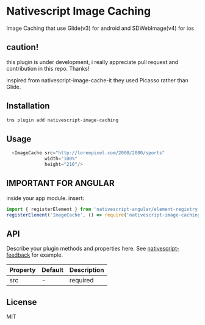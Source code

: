 # Nativescript Image Caching

Image Caching that use Glide(v3) for android and SDWebImage(v4) for ios


## caution!
this plugin is under development, i really appreciate pull request and contribution in this repo. Thanks!

inspired from nativescript-image-cache-it
they used Picasso rather than Glide.

## Installation

```javascript
tns plugin add nativescript-image-caching
```

## Usage 

```javascript
  <ImageCache src="http://lorempixel.com/2000/2000/sports"
              width="100%"
              height="210"/>
```

## IMPORTANT FOR ANGULAR

inside your app module. insert:

```javascript
import { registerElement } from 'nativescript-angular/element-registry';
registerElement('ImageCache', () => require('nativescript-image-caching').ImageCache);
```

## API

Describe your plugin methods and properties here. See [nativescript-feedback](https://github.com/EddyVerbruggen/nativescript-feedback) for example.
    
| Property | Default | Description |
| --- | --- | --- |
| src | - | required |
    
## License

MIT
